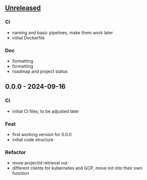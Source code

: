 <a name="unreleased"></a>
## [Unreleased]

### Ci
- naming and basic pipelines, make them work later
- initial Dockerfile

### Doc
- formatting
- formatting
- roadmap and project status


<a name="0.0.0"></a>
## 0.0.0 - 2024-09-16
### Ci
- initial CI files, to be adjusted later

### Feat
- first working version for 0.0.0
- initial code structure

### Refactor
- move projectId retrieval out
- different clients for kubernetes and GCP, move init into their own function


[Unreleased]: https://github.com/torbendury/kube-networkpolicy-denier/compare/0.0.0...HEAD
